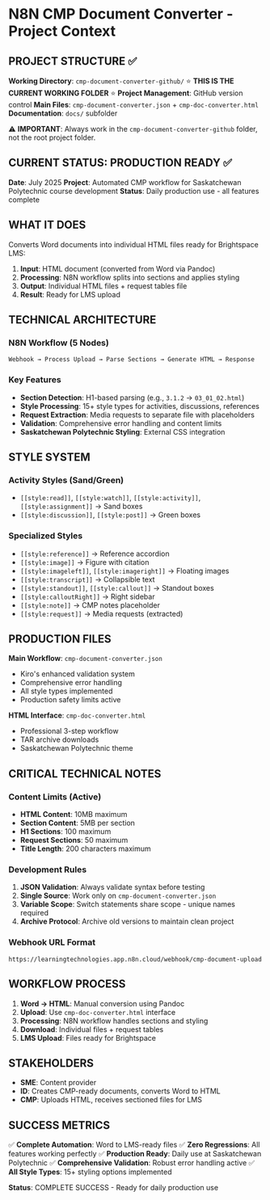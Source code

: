 # N8N CMP Document Converter - Project Context

## PROJECT STRUCTURE ✅

**Working Directory**: `cmp-document-converter-github/` ⭐ **THIS IS THE CURRENT WORKING FOLDER** ⭐
**Project Management**: GitHub version control
**Main Files**: `cmp-document-converter.json` + `cmp-doc-converter.html`
**Documentation**: `docs/` subfolder

⚠️ **IMPORTANT**: Always work in the `cmp-document-converter-github` folder, not the root project folder.

## CURRENT STATUS: PRODUCTION READY ✅

**Date**: July 2025
**Project**: Automated CMP workflow for Saskatchewan Polytechnic course development
**Status**: Daily production use - all features complete

## WHAT IT DOES

Converts Word documents into individual HTML files ready for Brightspace LMS:

1. **Input**: HTML document (converted from Word via Pandoc)
2. **Processing**: N8N workflow splits into sections and applies styling
3. **Output**: Individual HTML files + request tables file
4. **Result**: Ready for LMS upload

## TECHNICAL ARCHITECTURE

### N8N Workflow (5 Nodes)
```
Webhook → Process Upload → Parse Sections → Generate HTML → Response
```

### Key Features
- **Section Detection**: H1-based parsing (e.g., `3.1.2` → `03_01_02.html`)
- **Style Processing**: 15+ style types for activities, discussions, references
- **Request Extraction**: Media requests to separate file with placeholders
- **Validation**: Comprehensive error handling and content limits
- **Saskatchewan Polytechnic Styling**: External CSS integration

## STYLE SYSTEM

### Activity Styles (Sand/Green)
- `[[style:read]]`, `[[style:watch]]`, `[[style:activity]]`, `[[style:assignment]]` → Sand boxes
- `[[style:discussion]]`, `[[style:post]]` → Green boxes

### Specialized Styles
- `[[style:reference]]` → Reference accordion
- `[[style:image]]` → Figure with citation
- `[[style:imageleft]]`, `[[style:imageright]]` → Floating images
- `[[style:transcript]]` → Collapsible text
- `[[style:standout]]`, `[[style:callout]]` → Standout boxes
- `[[style:calloutRight]]` → Right sidebar
- `[[style:note]]` → CMP notes placeholder
- `[[style:request]]` → Media requests (extracted)

## PRODUCTION FILES

**Main Workflow**: `cmp-document-converter.json`
- Kiro's enhanced validation system
- Comprehensive error handling
- All style types implemented
- Production safety limits active

**HTML Interface**: `cmp-doc-converter.html`
- Professional 3-step workflow
- TAR archive downloads
- Saskatchewan Polytechnic theme

## CRITICAL TECHNICAL NOTES

### Content Limits (Active)
- **HTML Content**: 10MB maximum
- **Section Content**: 5MB per section
- **H1 Sections**: 100 maximum
- **Request Sections**: 50 maximum
- **Title Length**: 200 characters maximum

### Development Rules
1. **JSON Validation**: Always validate syntax before testing
2. **Single Source**: Work only on `cmp-document-converter.json`
3. **Variable Scope**: Switch statements share scope - unique names required
4. **Archive Protocol**: Archive old versions to maintain clean project

### Webhook URL Format
`https://learningtechnologies.app.n8n.cloud/webhook/cmp-document-upload`

## WORKFLOW PROCESS

1. **Word → HTML**: Manual conversion using Pandoc
2. **Upload**: Use `cmp-doc-converter.html` interface
3. **Processing**: N8N workflow handles sections and styling
4. **Download**: Individual files + request tables
5. **LMS Upload**: Files ready for Brightspace

## STAKEHOLDERS

- **SME**: Content provider
- **ID**: Creates CMP-ready documents, converts Word to HTML
- **CMP**: Uploads HTML, receives sectioned files for LMS

## SUCCESS METRICS

✅ **Complete Automation**: Word to LMS-ready files
✅ **Zero Regressions**: All features working perfectly
✅ **Production Ready**: Daily use at Saskatchewan Polytechnic
✅ **Comprehensive Validation**: Robust error handling active
✅ **All Style Types**: 15+ styling options implemented

**Status**: COMPLETE SUCCESS - Ready for daily production use